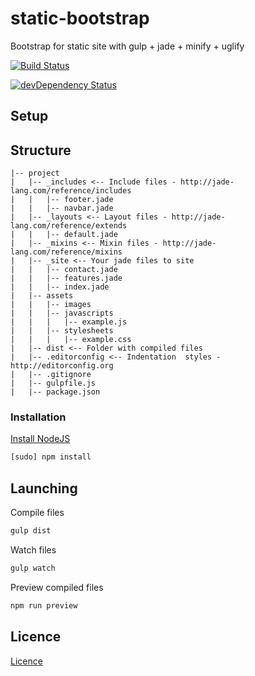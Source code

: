 # static-bootstrap

Bootstrap for static site with gulp + jade + minify + uglify

[![Build Status](https://travis-ci.org/danielrohers/static-bootstrap.svg?branch=master)](https://travis-ci.org/danielrohers/static-bootstrap)

[![devDependency Status](https://david-dm.org/danielrohers/static-bootstrap/dev-status.svg)](https://david-dm.org/danielrohers/static-bootstrap#info=devDependencies)

## Setup

## Structure

```
|-- project
|   |-- _includes <-- Include files - http://jade-lang.com/reference/includes
|   |   |-- footer.jade
|   |   |-- navbar.jade
|   |-- _layouts <-- Layout files - http://jade-lang.com/reference/extends
|   |   |-- default.jade
|   |-- _mixins <-- Mixin files - http://jade-lang.com/reference/mixins
|   |-- _site <-- Your jade files to site
|   |   |-- contact.jade
|   |   |-- features.jade
|   |   |-- index.jade
|   |-- assets
|   |   |-- images
|   |   |-- javascripts
|   |   |   |-- example.js
|   |   |-- stylesheets
|   |   |   |-- example.css
|   |-- dist <-- Folder with compiled files
|   |-- .editorconfig <-- Indentation  styles - http://editorconfig.org
|   |-- .gitignore
|   |-- gulpfile.js
|   |-- package.json
```

### Installation

[Install NodeJS](https://nodejs.org/en)

```bash
[sudo] npm install
```

## Launching

Compile files

```bash
gulp dist
```

Watch files

```bash
gulp watch
```

Preview compiled files

```bash
npm run preview
```

## Licence
[Licence](https://github.com/danielrohers/static-bootstrap/blob/master/LICENSE)
